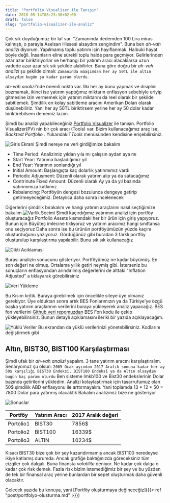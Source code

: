 ```yaml
---
title: "Portfolio Visualizer ile Tanışın"
date: 2018-05-14T08:23:30+02:00
draft: false
slug: "portfolio-visualizer-ile-analiz"
---
```


Çok sık duyduğumuz bir laf var. "Zamanında dedemden 100 Lira miras kalmıştı, o parayla Aselsan Hissesi alsaydım zengindim".
Buna ben *ah-vah analizi* diyorum. Yapılmamış toplu yatırım için hayıflanmak. Halbuki hayat böyle değil. İnsanların eline sürekli toplu halde para geçmiyor. Gelirlerinden azar azar biriktiriyorlar ve herhangi bir yatırım aracı alacaklarsa uzun vadede azar azar sık sık şekilde alabilirler. Buna göre doğru bir *ah-vah analizi* şu şekilde olmalı: `Zamanında maaşımdan her ay 50TL ile altın alsaydım bugün şu kadar param olurdu`.


*ah-vah analizi*'nde  önemli nokta var. İlki her ay bunu yapmak ve disiplini bozmamak, ikinci ise yatırım yaptığımız miktarın enflasyon sebebiyle eriyip gitmesine izin vermemek için yatırım miktarını da reel olarak bir şekilde sabitlemek. Şimdilik en kolay sabitleme aracını Amerikan Doları olarak düşünebiliriz. Yani her ay 50TL biriktirsem yerine her ay 50 dolar kadar biriktirebilsem dememiz lazım.

Şimdi bu analizi yapabileceğiniz [Portfolio Visualizer](https://www.portfoliovisualizer.com/) ile tanışın. Portfolio Visualizer(PV) nin bir çok aracı (Tools) var. Bizim kullanacağımız araç ise, *Backtest Portfolio* . YukarıdakiT*Tools* menüsünden kendisine erişebilirsiniz.

![Giris Ekrani](/img/portviz/giris.png)
Şimdi nereye ne veri girdiğimize bakalım

* Time Period: Analizimiz yıldan yıla mı çalışsın aydan aya mı
* Start Year: Yatırıma başladığımız yıl
* End Year: Yatırımın sonlandığı yıl
* Initial Amount:  Başlangıçta kaç dolarlık yatırımımız vardı
* Periodic Adjusment: Düzenli olarak yatırım alıp ya da satacağımız
 * Contrinute Fixed Amount: Düzenli olarak Ay ya da yıl bazında yatırımımıza katkımız
* Rebalancing: Portföyün dengesi bozulunca dengeye getirip getirmeyeceğimiz. Detaylıca daha sonra incelenecek

Diğerlerini şimdilik bırakalım ve hangi yatırım araçlarını nasıl seçtiğimize bakalım
![Varlik Secimi](/img/portviz/asset-pick.png)
Şimdi kaçırdığımız yatırımın analizi için portföy oluşturacağız
Portfolio Assets kısmındaki her bir ürün için giriş yapıyoruz. Bunun için Büyüteç imlecine tıklıyoruz ve yatırım aracımız hangi sınıftansa onu seçiyoruz
Daha sonra ise bu ürünün portföyümüzün yüzde kaçını oluşturduğunu yazıyoruz.
Gördüğünüz gibi buradan 3 farklı portföy oluşturulup karşılaştırma yapılabilir. Bunu sık sık kullanacağız

![Cikti Aciklamasi](/img/portviz/output-model.png)

Burası analizin sonucunu gösteriyor. Portföyümüz ne kadar büyümüş. En son değeri ne olmuş. Ortalama yıllık getiri neymiş gibi.
İsterseniz bu sonuçların enflasyondan arındırılmış değerlerini de alttaki "Inflation Adjusted" a tıklayarak görebilirsiniz

![Veri Yükleme](/img/portviz/asset-import.png)

Bu Kısım kritik. Buraya girebilmek için öncelikle siteye üye olmanız gerekiyor.
Üye olduktan sonra artık BES Fonlarımızın ya da Türkiye'ye özgü başka yatırım araçlarının verilerini buraya yükleyerek analiz yapacağız. BES fon verilerini  [Github veri repomuzdan](https://github.com/KenardaPara/veriler) BES Fon kodu ile çekip yükleyebilirsiniz.
Bunun detaylı açıklamasını ileriki bir yazıda açıklayacağım.


![Yüklü Veriler](/img/portviz/saved-model.png)
Bu ekrandan da yüklü verilerinizi yönetebilirsiniz. Kodlarını değiştirmek gibi


## Altın, BIST30, BIST100 Karşılaştırması

Şimdi ufak bir *ah-vah analizi* yapalım. 3 tane yatırım aracını karşılaştıralım. Senaryomuz şu olsun:
`2005 Ocak ayından 2017 Aralık sonuna kadar her ay 50$ karşılığı BIST30 Endeksi, BIST100 Endeksi ya da Altın alsaydım bugün kaç param olurdu`
Ben sisteme Imkb100 ve Bist30 endekslerinin Dolar bazında getirilerini yükledim. Analizi kolaylaştırmak için tasarrufumuz olan 50$ şimdilik ABD enflasyonu ile arttırmayalım. Yani toplamda 13 * 12 * 50 = 7800 Dolar para yatırmış olacaktık
Bakalım analizimiz bize ne gösteriyor

![Sonuclar](/img/portviz/sonuc.png)


Portföy | Yatırım Aracı | 2017 Aralık değeri
-----------|-----|----
Portolio1 | BIST30 | 7856$
Portolio2 | BIST100 | 16339$
Portolio3 | ALTIN | 10234$


Kısacı BIST30 bize çok bir şey kazandırmamış ancak BIST100 neredeyse ikiye katlamış durumda. Ancak grafiğe baktığınızda göreceksiniz tüm çizgiler çok dalgalı. Buna finansta *volatilite* deniyor. Ne kadar çok dalga o kadar çok risk demek. Fazla risk bizim istemediğimiz bir şey ve bu yüzden de tek bir finansal araç yerine bunlardan bir sepet oluşturmak daha güvenli olacaktır.

Gelecek yazıda bu konuya, yani [Portföy oluşturmaya değineceğiz]({{< ref "post/portfolyo-olusturma.md" >}})
